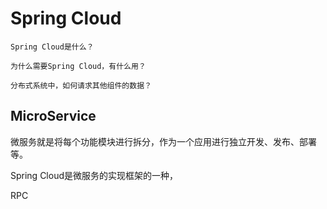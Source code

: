 # Spring Cloud

```word
Spring Cloud是什么？

为什么需要Spring Cloud，有什么用？

分布式系统中，如何请求其他组件的数据？

```

## MicroService

微服务就是将每个功能模块进行拆分，作为一个应用进行独立开发、发布、部署等。

Spring Cloud是微服务的实现框架的一种，

RPC